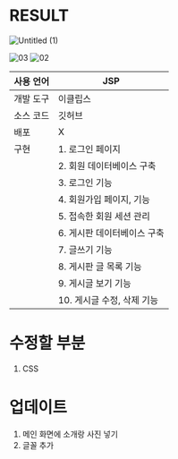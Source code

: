 # RESULT
![Untitled (1)](https://github.com/june4969/JSP_Bulletin-Board/assets/127813398/feb0502d-96f0-4495-be5a-c4c5bf7cc51b)


![03](https://github.com/june4969/JSP_Bulletin-Board/assets/127813398/2d65ac1e-3b73-421b-bd1e-5f7d20ac6db4)
![02](https://github.com/june4969/JSP_Bulletin-Board/assets/127813398/3a4ea37c-b4c6-4174-869a-7781bcbdf4b4)


| 사용 언어 | JSP |
| --- | --- |
| 개발 도구 | 이클립스 |
| 소스 코드 | 깃허브 |
| 배포 | X |
| 구현  | 1. 로그인 페이지 |
|  | 2. 회원 데이터베이스 구축 |
|  | 3. 로그인 기능 |
|  | 4. 회원가입 페이지, 기능 |
|  | 5. 접속한 회원 세션 관리 |
|  | 6. 게시판 데이터베이스 구축 |
|  | 7. 글쓰기 기능  |
|  | 8. 게시판 글 목록 기능 |
|  | 9. 게시글 보기 기능  |
|  | 10. 게시글 수정, 삭제 기능 |




# 수정할 부분
1. CSS






# 업데이트
1. 메인 화면에 소개랑 사진 넣기
2. 글꼴 추가
